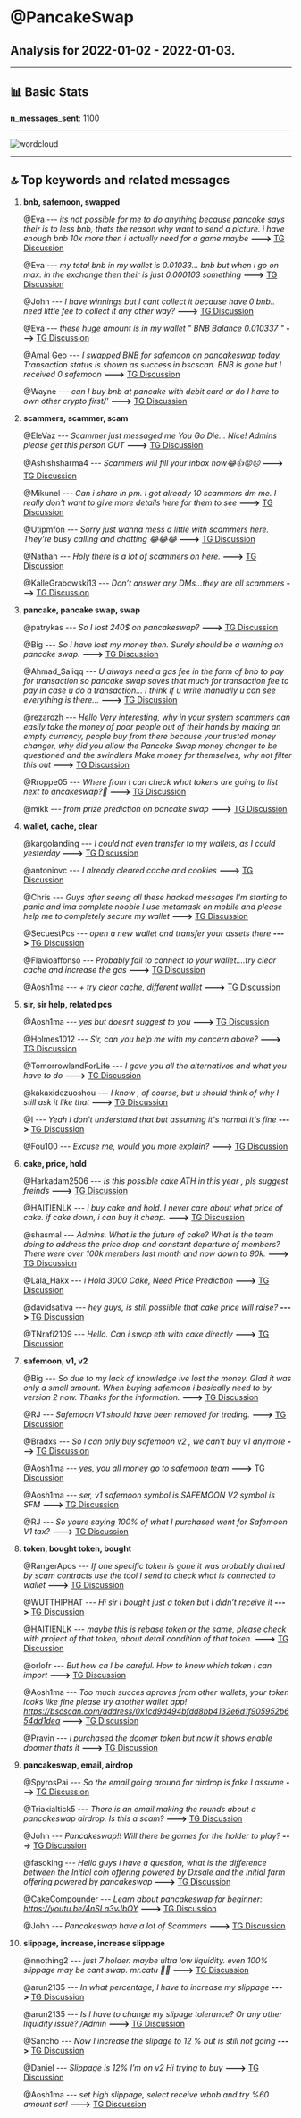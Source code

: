 # **@PancakeSwap**
 ## Analysis for **2022-01-02** - **2022-01-03**.

---

## 📊 **Basic Stats**

**n_messages_sent**: 1100

---
![wordcloud](PancakeSwap_1Days_wordcloud.png)

---


## 🔝 **Top keywords and related messages**

1. **bnb, safemoon, swapped**

    @Eva --- *its not possible for me to do anything because pancake says their is to less bnb, thats the reason why want to send a picture. i have enough bnb 10x more then i actually need for a game maybe* **--->** [TG Discussion](https://t.me/PancakeSwap/2242844)

    @Eva --- *my total bnb in my wallet is 0.01033... bnb but when i go on max. in the exchange then their is just 0.000103 something* **--->** [TG Discussion](https://t.me/PancakeSwap/2242780)

    @John --- *I have winnings but I cant collect it because have 0 bnb.. need little fee to collect it any other way?* **--->** [TG Discussion](https://t.me/PancakeSwap/2239085)

    @Eva --- *these huge amount is in my wallet " BNB Balance 0.010337 "* **--->** [TG Discussion](https://t.me/PancakeSwap/2242658)

    @Amal Geo --- *I swapped BNB for safemoon on pancakeswap today. Transaction status is shown as success in bscscan. BNB is gone but I received 0 safemoon* **--->** [TG Discussion](https://t.me/PancakeSwap/2239227)

    @Wayne --- *can I buy bnb at pancake with debit card or do I have to own other crypto first/'* **--->** [TG Discussion](https://t.me/PancakeSwap/2239256)

2. **scammers, scammer, scam**

    @EleVaz --- *Scammer just messaged me You Go Die…  Nice!  Admins please get this person OUT* **--->** [TG Discussion](https://t.me/PancakeSwap/2239287)

    @Ashishsharma4 --- *Scammers will fill your inbox now😂👍😡☹️* **--->** [TG Discussion](https://t.me/PancakeSwap/2242893)

    @Mikunel --- *Can i share in pm. I got already 10 scammers dm me. I really don't want to give more details here for them to see* **--->** [TG Discussion](https://t.me/PancakeSwap/2239991)

    @Utipmfon --- *Sorry just wanna mess a little with scammers here. They’re busy calling and chatting 😂😂😂* **--->** [TG Discussion](https://t.me/PancakeSwap/2242500)

    @Nathan --- *Holy there is a lot of scammers on here.* **--->** [TG Discussion](https://t.me/PancakeSwap/2239040)

    @KalleGrabowski13 --- *Don’t answer any DMs…they are all scammers* **--->** [TG Discussion](https://t.me/PancakeSwap/2239099)

3. **pancake, pancake swap, swap**

    @patrykas --- *So I lost 240$ on pancakeswap?* **--->** [TG Discussion](https://t.me/PancakeSwap/2240752)

    @Big --- *So i have lost my money then. Surely should be a warning on pancake swap.* **--->** [TG Discussion](https://t.me/PancakeSwap/2240217)

    @Ahmad_Saliqq --- *U always need a gas fee in the form of bnb to pay for transaction so pancake swap saves that much for transaction fee to pay in case u do a transaction... I think if u write manually u can see everything is there...* **--->** [TG Discussion](https://t.me/PancakeSwap/2242791)

    @rezarozh --- *Hello Very interesting, why in your system scammers can easily take the money of poor people out of their hands by making an empty currency, people buy from there because your trusted money changer, why did you allow the Pancake Swap money changer to be questioned and the swindlers Make money for themselves, why not filter this out* **--->** [TG Discussion](https://t.me/PancakeSwap/2242702)

    @Rroppe05 --- *Where from I can check what tokens are going to list next to ancakeswap?🙂* **--->** [TG Discussion](https://t.me/PancakeSwap/2242639)

    @mikk --- *from prize prediction on pancake swap* **--->** [TG Discussion](https://t.me/PancakeSwap/2241225)

4. **wallet, cache, clear**

    @kargolanding --- *I could not even transfer to my wallets, as I could yesterday* **--->** [TG Discussion](https://t.me/PancakeSwap/2241065)

    @antoniovc --- *I already cleared cache and cookies* **--->** [TG Discussion](https://t.me/PancakeSwap/2243439)

    @Chris --- *Guys after seeing all these hacked messages I'm starting to panic and ima complete noobie I use metamask on mobile and please help me to completely secure my wallet* **--->** [TG Discussion](https://t.me/PancakeSwap/2241818)

    @SecuestPcs --- *open a new wallet and transfer your assets there* **--->** [TG Discussion](https://t.me/PancakeSwap/2243281)

    @Flavioaffonso --- *Probably fail to connect to your wallet....try clear cache and increase the gas* **--->** [TG Discussion](https://t.me/PancakeSwap/2241832)

    @Aosh1ma --- *+ try clear cache, different wallet* **--->** [TG Discussion](https://t.me/PancakeSwap/2241378)

5. **sir, sir help, related pcs**

    @Aosh1ma --- *yes but doesnt suggest to you* **--->** [TG Discussion](https://t.me/PancakeSwap/2241001)

    @Holmes1012 --- *Sir, can you help me with my concern above?* **--->** [TG Discussion](https://t.me/PancakeSwap/2242906)

    @TomorrowlandForLife --- *I gave you all the alternatives and what you have to do* **--->** [TG Discussion](https://t.me/PancakeSwap/2242838)

    @kakaxidezuoshou --- *I know , of course,  but u should think of why I still ask it like that* **--->** [TG Discussion](https://t.me/PancakeSwap/2242741)

    @I --- *Yeah I don't understand that but assuming it's normal it's fine* **--->** [TG Discussion](https://t.me/PancakeSwap/2238998)

    @Fou100 --- *Excuse me, would you more explain?* **--->** [TG Discussion](https://t.me/PancakeSwap/2239431)

6. **cake, price, hold**

    @Harkadam2506 --- *Is this possible cake  ATH in this year , pls suggest freinds* **--->** [TG Discussion](https://t.me/PancakeSwap/2242378)

    @HAITIENLK --- *i buy cake and hold. I never care about what price of cake. if cake down, i can buy it cheap.* **--->** [TG Discussion](https://t.me/PancakeSwap/2240080)

    @shasmal --- *Admins. What is the future of cake? What is the team doing to address the price drop and constant departure of members? There were over 100k members last month and now down to 90k.* **--->** [TG Discussion](https://t.me/PancakeSwap/2240042)

    @Lala_Hakx --- *i Hold 3000 Cake, Need Price Prediction* **--->** [TG Discussion](https://t.me/PancakeSwap/2238754)

    @davidsativa --- *hey guys, is still possiible that cake price will raise?* **--->** [TG Discussion](https://t.me/PancakeSwap/2242406)

    @TNrafi2109 --- *Hello. Can i swap eth with cake directly* **--->** [TG Discussion](https://t.me/PancakeSwap/2239437)

7. **safemoon, v1, v2**

    @Big --- *So due to my lack of knowledge ive lost the money. Glad it was only a small amount. When buying safemoon i basically need to by version 2 now.  Thanks for the information.* **--->** [TG Discussion](https://t.me/PancakeSwap/2240241)

    @RJ --- *Safemoon V1 should have been removed for trading.* **--->** [TG Discussion](https://t.me/PancakeSwap/2240716)

    @Bradxs --- *So I can only buy safemoon v2 , we can’t buy v1 anymore* **--->** [TG Discussion](https://t.me/PancakeSwap/2239433)

    @Aosh1ma --- *yes, you all money go to safemoon team* **--->** [TG Discussion](https://t.me/PancakeSwap/2240714)

    @Aosh1ma --- *ser, v1 safemoon symbol is SAFEMOON  V2 symbol is SFM* **--->** [TG Discussion](https://t.me/PancakeSwap/2243486)

    @RJ --- *So youre saying 100% of what I purchased went for Safemoon V1 tax?* **--->** [TG Discussion](https://t.me/PancakeSwap/2240710)

8. **token, bought token, bought**

    @RangerApos --- *If one specific token is gone it was probably drained by scam contracts use the tool I send to check what is connected to wallet* **--->** [TG Discussion](https://t.me/PancakeSwap/2241233)

    @WUTTHIPHAT --- *Hi sir I bought just a token but I didn’t receive it* **--->** [TG Discussion](https://t.me/PancakeSwap/2240776)

    @HAITIENLK --- *maybe this is rebase token or the same, please check with project of that token, about detail condition of that token.* **--->** [TG Discussion](https://t.me/PancakeSwap/2239715)

    @orlofr --- *But how ca I be careful. How to know which token i can import* **--->** [TG Discussion](https://t.me/PancakeSwap/2240102)

    @Aosh1ma --- *Too much succes aproves from other wallets, your token looks like fine  please try another wallet app!  https://bscscan.com/address/0x1cd9d494bfdd8bb4132e6d1f905952b654dd1dea* **--->** [TG Discussion](https://t.me/PancakeSwap/2243473)

    @Pravin --- *I purchased the doomer token but now it shows enable doomer thats it* **--->** [TG Discussion](https://t.me/PancakeSwap/2243364)

9. **pancakeswap, email, airdrop**

    @SpyrosPai --- *So the email going around for airdrop is fake I assume* **--->** [TG Discussion](https://t.me/PancakeSwap/2241927)

    @Triaxialtick5 --- *There is an email making the rounds about a pancakeswap airdrop. Is this a scam?* **--->** [TG Discussion](https://t.me/PancakeSwap/2243163)

    @John --- *Pancakeswap!!  Will there be games for the holder to play?* **--->** [TG Discussion](https://t.me/PancakeSwap/2241948)

    @fasoking --- *Hello guys i have a question, what is the difference between the Initial coin offering powered by Dxsale and the Initial farm offering powered by pancakeswap* **--->** [TG Discussion](https://t.me/PancakeSwap/2240328)

    @CakeCompounder --- *Learn about pancakeswap for beginner:  https://youtu.be/4nSLa3vJbOY* **--->** [TG Discussion](https://t.me/PancakeSwap/2243424)

    @John --- *Pancakeswap have a lot of Scammers* **--->** [TG Discussion](https://t.me/PancakeSwap/2242026)

10. **slippage, increase, increase slippage**

    @nnothing2 --- *just 7 holder. maybe ultra low liquidity. even 100% slippage may be cant swap. mr.catu 🤣🤣* **--->** [TG Discussion](https://t.me/PancakeSwap/2239194)

    @arun2135 --- *In what percentage, I have to increase my slippage* **--->** [TG Discussion](https://t.me/PancakeSwap/2241984)

    @arun2135 --- *Is I have to change my slipage tolerance? Or any other liquidity issue? /Admin* **--->** [TG Discussion](https://t.me/PancakeSwap/2241947)

    @Sancho --- *Now I increase the slipage to 12 % but is still not going* **--->** [TG Discussion](https://t.me/PancakeSwap/2239159)

    @Daniel --- *Slippage is 12% I’m on v2 Hi trying to buy* **--->** [TG Discussion](https://t.me/PancakeSwap/2240172)

    @Aosh1ma --- *set high slippage, select receive wbnb and try %60 amount ser!* **--->** [TG Discussion](https://t.me/PancakeSwap/2240521)

